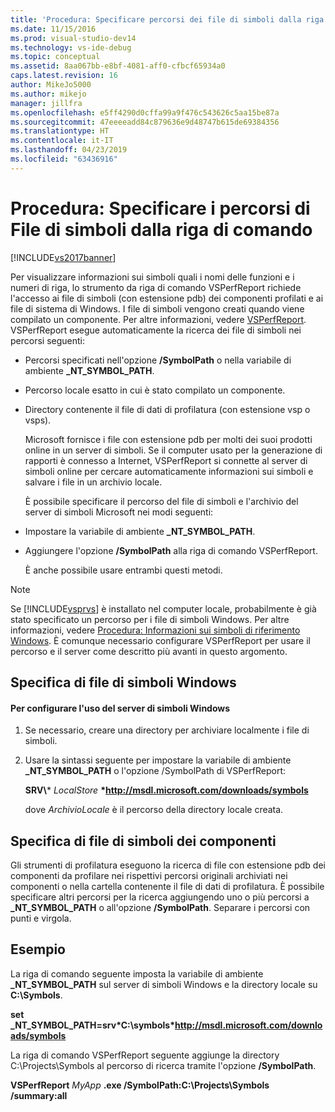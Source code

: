 ```yaml
---
title: 'Procedura: Specificare percorsi dei file di simboli dalla riga di comando | Microsoft Docs'
ms.date: 11/15/2016
ms.prod: visual-studio-dev14
ms.technology: vs-ide-debug
ms.topic: conceptual
ms.assetid: 8aa067bb-e8bf-4081-aff0-cfbcf65934a0
caps.latest.revision: 16
author: MikeJo5000
ms.author: mikejo
manager: jillfra
ms.openlocfilehash: e5ff4290d0cffa99a9f476c543626c5aa15be87a
ms.sourcegitcommit: 47eeeeadd84c879636e9d48747b615de69384356
ms.translationtype: HT
ms.contentlocale: it-IT
ms.lasthandoff: 04/23/2019
ms.locfileid: "63436916"
---
```

# <a name="how-to-specify-symbol-file-locations-from-the-command-line"></a>Procedura: Specificare i percorsi di File di simboli dalla riga di comando
[!INCLUDE[vs2017banner](../includes/vs2017banner.md)]

Per visualizzare informazioni sui simboli quali i nomi delle funzioni e i numeri di riga, lo strumento da riga di comando VSPerfReport richiede l'accesso ai file di simboli (con estensione pdb) dei componenti profilati e ai file di sistema di Windows. I file di simboli vengono creati quando viene compilato un componente. Per altre informazioni, vedere [VSPerfReport](../profiling/vsperfreport.md). VSPerfReport esegue automaticamente la ricerca dei file di simboli nei percorsi seguenti:  
  
- Percorsi specificati nell'opzione **/SymbolPath** o nella variabile di ambiente **_NT_SYMBOL_PATH**.  
  
- Percorso locale esatto in cui è stato compilato un componente.  
  
- Directory contenente il file di dati di profilatura (con estensione vsp o vsps).  
  
  Microsoft fornisce i file con estensione pdb per molti dei suoi prodotti online in un server di simboli. Se il computer usato per la generazione di rapporti è connesso a Internet, VSPerfReport si connette al server di simboli online per cercare automaticamente informazioni sui simboli e salvare i file in un archivio locale.  
  
  È possibile specificare il percorso del file di simboli e l'archivio del server di simboli Microsoft nei modi seguenti:  
  
- Impostare la variabile di ambiente **_NT_SYMBOL_PATH**.  
  
- Aggiungere l'opzione **/SymbolPath** alla riga di comando VSPerfReport.  
  
  È anche possibile usare entrambi questi metodi.  
  
> [!NOTE]
> Se [!INCLUDE[vsprvs](../includes/vsprvs-md.md)] è installato nel computer locale, probabilmente è già stato specificato un percorso per i file di simboli Windows. Per altre informazioni, vedere [Procedura: Informazioni sui simboli di riferimento Windows](../profiling/how-to-reference-windows-symbol-information.md). È comunque necessario configurare VSPerfReport per usare il percorso e il server come descritto più avanti in questo argomento.  
  
## <a name="specifying-windows-symbol-files"></a>Specifica di file di simboli Windows  
  
#### <a name="to-configure-the-use-of-the-windows-symbol-server"></a>Per configurare l'uso del server di simboli Windows  
  
1. Se necessario, creare una directory per archiviare localmente i file di simboli.  
  
2. Usare la sintassi seguente per impostare la variabile di ambiente **_NT_SYMBOL_PATH** o l'opzione /SymbolPath di VSPerfReport:  
  
    **SRV\\*** *LocalStore* **\*http://msdl.microsoft.com/downloads/symbols**  
  
    dove *ArchivioLocale* è il percorso della directory locale creata.  
  
## <a name="specifying-component-symbol-files"></a>Specifica di file di simboli dei componenti  
 Gli strumenti di profilatura eseguono la ricerca di file con estensione pdb dei componenti da profilare nei rispettivi percorsi originali archiviati nei componenti o nella cartella contenente il file di dati di profilatura. È possibile specificare altri percorsi per la ricerca aggiungendo uno o più percorsi a **_NT_SYMBOL_PATH** o all'opzione **/SymbolPath**. Separare i percorsi con punti e virgola.  
  
## <a name="example"></a>Esempio  
 La riga di comando seguente imposta la variabile di ambiente **_NT_SYMBOL_PATH** sul server di simboli Windows e la directory locale su **C:\Symbols**.  
  
 **set  _NT_SYMBOL_PATH=srv\*C:\symbols\*http://msdl.microsoft.com/downloads/symbols**  
  
 La riga di comando VSPerfReport seguente aggiunge la directory C:\Projects\Symbols al percorso di ricerca tramite l'opzione **/SymbolPath**.  
  
 **VSPerfReport**  *MyApp* **.exe /SymbolPath:C:\Projects\Symbols /summary:all**
